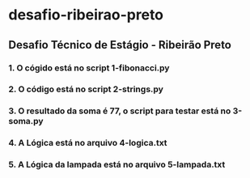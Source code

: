 # desafio-ribeirao-preto
## Desafio Técnico de Estágio - Ribeirão Preto



### 1. O cógido está no script **1-fibonacci.py**
### 2. O código está no script **2-strings.py**
### 3. O resultado da soma é 77, o script para testar está no **3-soma.py**
### 4. A Lógica está no arquivo **4-logica.txt**
### 5. A Lógica da lampada está no arquivo **5-lampada.txt**
